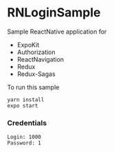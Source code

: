 #  RNLoginSample

Sample ReactNative application for

- ExpoKit
- Authorization
- ReactNavigation
- Redux
- Redux-Sagas

To run this sample

```
yarn install
expo start
```


### Credentials

```
Login: 1000
Password: 1
```
